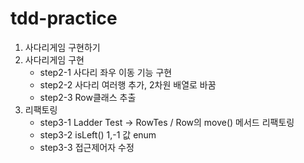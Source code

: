 # tdd-practice
1. 사다리게임 구현하기
2. 사다리게임 구현
    - step2-1 사다리 좌우 이동 기능 구현
    - step2-2 사다리 여러행 추가, 2차원 배열로 바꿈
    - step2-3 Row클래스 추출
3. 리팩토링
    - step3-1 Ladder Test -> RowTes / Row의 move() 메서드 리팩토링
    - step3-2 isLeft() 1,-1 값 enum
    - step3-3 접근제어자 수정